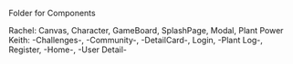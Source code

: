 Folder for Components

Rachel: Canvas, Character, GameBoard, SplashPage, Modal, Plant Power
Keith: -Challenges-, -Community-, -DetailCard-, Login, -Plant Log-, Register, -Home-, -User Detail-